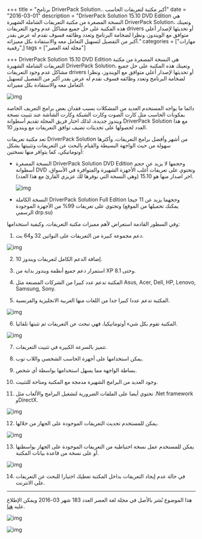 +++
title = "برنامج DriverPack Solution.. أكبر مكتبة لتعريفات الحاسب"
date = "2016-03-01"
description = "DriverPack Solution 15.10 DVD Edition هي النسخة المصغرة من مكتبة التعريفات الشاملة الشهيرة DriverPack Solution، وتعينك هذه المكتبة على حل جميع مشاكل عدم وجود التعريفات drivers أو تحديثها لإصدار أعلي متوافق مع الويندوز، ونظرا لضخامة البرنامج وتعدد وظائفه فسوف نقدم له عرض بقدر أكبر من التفصيل لتسهيل التعامل معه والاستفادة بكل مميزاته."
categories = ["مهارات رقمية",]
tags = ["مجلة لغة العصر"]

+++
DriverPack Solution 15.10 DVD Edition هي النسخة المصغرة من مكتبة التعريفات الشاملة الشهيرة DriverPack Solution، وتعينك هذه المكتبة على حل جميع مشاكل عدم وجود التعريفات drivers أو تحديثها لإصدار أعلي متوافق مع الويندوز، ونظرا لضخامة البرنامج وتعدد وظائفه فسوف نقدم له عرض بقدر أكبر من التفصيل لتسهيل التعامل معه والاستفادة بكل مميزاته.

![img](thumbnail-0.png)

دائما ما يواجه المستخدم العديد من المشكلات بسبب فقدان بعض برامج التعريف الخاصة بمكونات الحاسب مثل كارت الصوت وكارت الشبكة وكارت الشاشة عند تثبيت نسخة ويندوز جديدة، لذلك اختار فريق المجلة تقديم أسطوانة DriverPack Solution مع هذا العدد لحصولها على تحديثات تضيف توافق التعريفات مع ويندوز 10.




تعد مكتبة تعريفات DriverPack Solution من أشهر وأفضل برامج التعريفات، وأكثرها سهولة من حيث الواجهة البسيطة والقيام بالبحث عن التعريفات وتثبيتها بشكل أوتوماتيكي، كما يتوافر منها نسختين:

- النسخة المصغرة DriverPack Solution DVD Edition وحجمها لا يزيد عن حجم أسطوانة DVD وتحتوي على تعريفات أغلب الأجهزة الشهيرة والمتوافرة في الأسواق، اخر اصدار منها هو 15.10 (وهي النسخة التي نوفرها لك عزيزي القارئ مع هذا العدد).

  ![img](images/1.png)

-  النسخة الكاملة DriverPack Solution Full Edition وحجهما يزيد عن 11 جيجا وتحتوي على تعريفات 99% من الأجهزة الموجودة (يمكنك تحميلها من الموقع الرسمي drp.su)

 وفي السطور القادمة استعراض لأهم مميزات مكتبة التعريفات، وكيفية استخدامها:

1. دعم مجموعة كبيرة من التعريفات على النواتين 32 و64 بت.

![img](images/2.png)

2. إضافة الدعم الكامل لتعريفات ويندوز 10.

3. استمرار دعم جميع أنظمة ويندوز بداية من XP وحتى 8.1.

4. المكتبة تدعم عدد كبيرا من الشركات المصنعة مثل Asus, Acer, Dell, HP, Lenovo, Samsung, Sony.

5. المكتبة تدعم عددا كبيرا جدا من اللغات منها العربية الانجليزية والفرنسية.

![img](images/3.png)

6. المكتبة تقوم بكل شيء أوتوماتيكيا، فهي تبحث عن التعريفات ثم تثبتها تلقائيا.

![img](images/4.png)

7. تتميز بالسرعة الكبيرة في تثبيت التعريفات.

8. يمكن استخدامها على أجهزة الحاسب الشخصي واللاب توب.

9. بساطة الواجهة مما يسهل استخدامها بواسطة أي شخص.

10. وجود العديد من البرامج الشهيرة مدمجة مع المكتبة ومتاحة للتثبيت.

11. تحتوي أيضا على الملفات الضرورية لتشغيل البرامج والألعاب مثل .Net framework وDirectX.

![img](images/5.png)

12. يمكن للمستخدم تحديث التعريفات الموجودة على الجهاز من خلالها.

![img](images/6.png)

13. يمكن للمستخدم عمل نسخة احتياطية من التعريفات الموجودة على الجهاز بواسطتها أو على نسخة من قاعدة بيانات المكتبة.

![img](images/7.png)

14. في حالة عدم إيجاد التعريفات بداخل المكتبة تعطيك اختيارا للبحث عن التعريفات على الانترنت.

---

هذا الموضوع نُشر باﻷصل في مجلة لغة العصر العدد 183 شهر 03-2016 ويمكن الإطلاع عليه [هنا](https://drive.google.com/file/d/1PlVnxrTkEQg_4q1u-ozKiCx1rdsXIqvq/view?usp=sharing).

![img](images/183-2.png)

![img](images/183-3.png)

